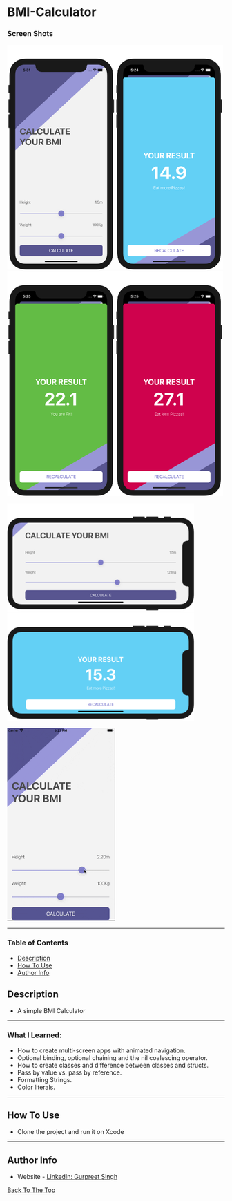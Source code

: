 # BMI-Calculator
### Screen Shots

<img src="Github-Images/Img1.png" width="250"><img src="Github-Images/Img2.png" width="250"><img src="Github-Images/Img3.png" width="250"><img src="Github-Images/Img4.png" width="250">

<img src="Github-Images/Img-L1.png" height="250"><img src="Github-Images/Img-L2.png" height="250">

<img src="Github-Images/Img-G.gif" width="250">

---

### Table of Contents

- [Description](#description)
- [How To Use](#how-to-use)
- [Author Info](#author-info)

## Description

- A simple BMI Calculator 

---

### What I Learned:

- How to create multi-screen apps with animated navigation.
- Optional binding, optional chaining and the nil coalescing operator.
- How to create classes and difference between classes and structs.
- Pass by value vs. pass by reference.
- Formatting Strings.
- Color literals.

---

## How To Use

- Clone the project and run it on Xcode
---

## Author Info
- Website - [LinkedIn: Gurpreet Singh](https://www.linkedin.com/in/gurpreet-singh-a2651b107/)

[Back To The Top](#BMI-Calculator)
